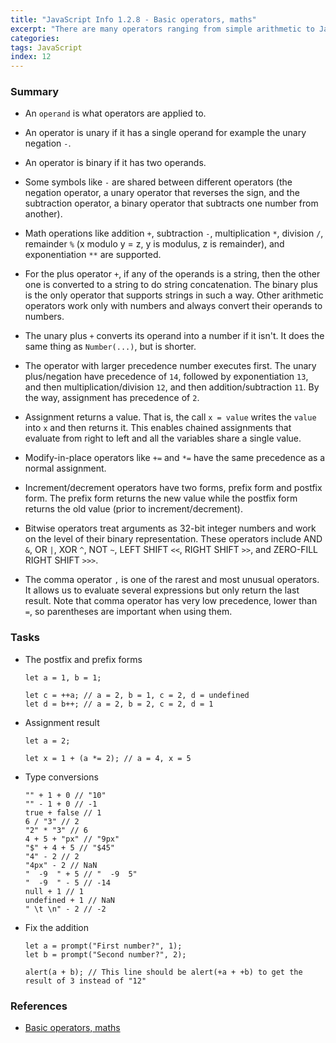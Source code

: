```yaml
---
title: "JavaScript Info 1.2.8 - Basic operators, maths"
excerpt: "There are many operators ranging from simple arithmetic to JavaScript-specifics."
categories:
tags: JavaScript
index: 12
---
```


### Summary

- An `operand` is what operators are applied to.

- An operator is unary if it has a single operand for example the unary negation `-`.

- An operator is binary if it has two operands.

- Some symbols like `-` are shared between different operators (the negation operator, a unary operator that reverses the sign, and the subtraction operator, a binary operator that subtracts one number from another).

- Math operations like addition `+`, subtraction `-`, multiplication `*`, division `/`, remainder `%` (x modulo y = z, y is modulus, z is remainder), and exponentiation `**` are supported.

- For the plus operator `+`, if any of the operands is a string, then the other one is converted to a string to do string concatenation. The binary plus is the only operator that supports strings in such a way. Other arithmetic operators work only with numbers and always convert their operands to numbers.

- The unary plus `+` converts its operand into a number if it isn't. It does the same thing as `Number(...)`, but is shorter.

- The operator with larger precedence number executes first. The unary plus/negation have precedence of `14`, followed by exponentiation `13`, and then multiplication/division `12`, and then addition/subtraction `11`. By the way, assignment has precedence of `2`.

- Assignment returns a value. That is, the call `x = value` writes the `value` into `x` and then returns it. This enables chained assignments that evaluate from right to left and all the variables share a single value.

- Modify-in-place operators like `+=` and `*=` have the same precedence as a normal assignment.

- Increment/decrement operators have two forms, prefix form and postfix form. The prefix form returns the new value while the postfix form returns the old value (prior to increment/decrement).

- Bitwise operators treat arguments as 32-bit integer numbers and work on the level of their binary representation. These operators include AND `&`, OR `|`, XOR `^`, NOT `~`, LEFT SHIFT `<<`, RIGHT SHIFT `>>`, and ZERO-FILL RIGHT SHIFT `>>>`.

- The comma operator `,` is one of the rarest and most unusual operators. It allows us to evaluate several expressions but only return the last result. Note that comma operator has very low precedence, lower than `=`, so parentheses are important when using them.

### Tasks

- The postfix and prefix forms

  ```
  let a = 1, b = 1;

  let c = ++a; // a = 2, b = 1, c = 2, d = undefined
  let d = b++; // a = 2, b = 2, c = 2, d = 1
  ```

- Assignment result

  ```
  let a = 2;

  let x = 1 + (a *= 2); // a = 4, x = 5
  ```

- Type conversions

  ```
  "" + 1 + 0 // "10"
  "" - 1 + 0 // -1
  true + false // 1
  6 / "3" // 2
  "2" * "3" // 6
  4 + 5 + "px" // "9px"
  "$" + 4 + 5 // "$45"
  "4" - 2 // 2
  "4px" - 2 // NaN
  "  -9  " + 5 // "  -9  5"
  "  -9  " - 5 // -14
  null + 1 // 1
  undefined + 1 // NaN
  " \t \n" - 2 // -2
  ```

- Fix the addition

  ```
  let a = prompt("First number?", 1);
  let b = prompt("Second number?", 2);

  alert(a + b); // This line should be alert(+a + +b) to get the result of 3 instead of "12"
  ```

### References

- [Basic operators, maths](https://javascript.info/operators)

